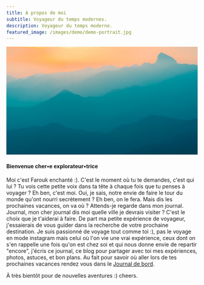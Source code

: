 ```yaml
---
title: A propos de moi
subtitle: Voyageur du temps modernes.
description: Voyageur du temps moderne.
featured_image: /images/demo/demo-portrait.jpg
---
```


![](/images/demo/demo-landscape.jpg) 

#### Bienvenue cher•e explorateur•trice

Moi c'est Farouk enchanté :). C'est le moment où tu te demandes, c'est qui lui ? Tu vois cette petite voix dans ta tête à chaque fois que tu penses à voyager ? Eh ben, c'est moi. Oui, je sais, notre envie de faire le tour du monde qu'ont nourri secrètement ? Eh ben, on le fera. Mais dis les prochaines vacances, on va où ? Attends-je regarde dans mon journal. Journal, mon cher journal dis moi quelle ville je devrais visiter ? C'est le choix que je t'aiderai à faire. De part ma petite expérience de voyageur, j'essaierais de vous guider dans la recherche de votre prochaine destination. Je suis passionné de voyage tout comme toi :), pas le voyage en mode instagram mais celui où l'on vie une vrai expérience, ceux dont on s'en rappelle une fois qu'on est chez soi et qui nous donne envie de repartir "encore", j'écris ce journal, ce blog pour partager avec toi mes expériences, photos, astuces, et bon plans. Au fait pour savoir où aller lors de tes prochaines vacances rendez vous dans le [Journal de bord](https://journaldunvoyageur.fr).

À très bientôt pour de nouvelles aventures :) cheers.